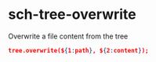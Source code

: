 # sch-tree-overwrite

Overwrite a file content from the tree

```json
tree.overwrite(${1:path}, ${2:content});
```
